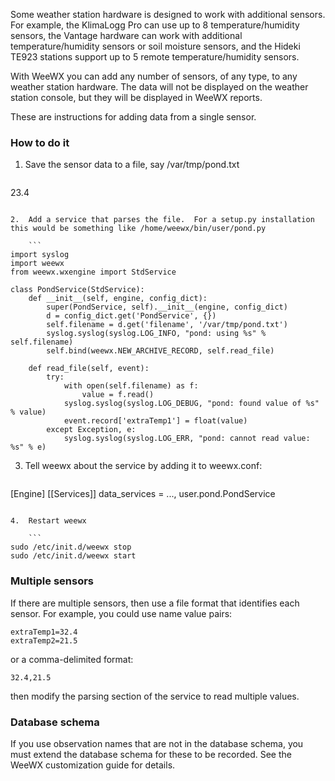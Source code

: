 Some weather station hardware is designed to work with additional sensors.  For example, the KlimaLogg Pro can use up to 8 temperature/humidity sensors, the Vantage hardware can work with additional temperature/humidity sensors or soil moisture sensors, and the Hideki TE923 stations support up to 5 remote temperature/humidity sensors.

With WeeWX you can add any number of sensors, of any type, to any weather station hardware.  The data will not be displayed on the weather station console, but they will be displayed in WeeWX reports.

These are instructions for adding data from a single sensor.

### How to do it

1.  Save the sensor data to a file, say /var/tmp/pond.txt

    ```
23.4
```

2.  Add a service that parses the file.  For a setup.py installation this would be something like /home/weewx/bin/user/pond.py

    ```
import syslog
import weewx
from weewx.wxengine import StdService

class PondService(StdService):
    def __init__(self, engine, config_dict):
        super(PondService, self).__init__(engine, config_dict)      
        d = config_dict.get('PondService', {})
        self.filename = d.get('filename', '/var/tmp/pond.txt')
        syslog.syslog(syslog.LOG_INFO, "pond: using %s" % self.filename)
        self.bind(weewx.NEW_ARCHIVE_RECORD, self.read_file)
    
    def read_file(self, event):
        try:
            with open(self.filename) as f:
                value = f.read()
            syslog.syslog(syslog.LOG_DEBUG, "pond: found value of %s" % value)
            event.record['extraTemp1'] = float(value)
        except Exception, e:
            syslog.syslog(syslog.LOG_ERR, "pond: cannot read value: %s" % e)
```

3.  Tell weewx about the service by adding it to weewx.conf:

    ```
[Engine]
    [[Services]]
        data_services = ..., user.pond.PondService
```

4.  Restart weewx

    ```
sudo /etc/init.d/weewx stop
sudo /etc/init.d/weewx start
```

### Multiple sensors

If there are multiple sensors, then use a file format that identifies each sensor.  For example, you could use name value pairs:

```
extraTemp1=32.4
extraTemp2=21.5
```

or a comma-delimited format:

```
32.4,21.5
```

then modify the parsing section of the service to read multiple values.

### Database schema

If you use observation names that are not in the database schema, you must extend the database schema for these to be recorded.  See the WeeWX customization guide for details.
